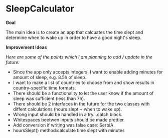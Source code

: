 # SleepCalculator

<strong>Goal</strong>

The main idea is to create an app that calcuates the time slept and determine when to wake up in order to have a good night's sleep.

<strong>Improvement Ideas</strong>

<em>Here are some of the points which I am planning to add / update in the future:</em>

<ul>
<li>Since the app only accepts integers, I want to enable adding minutes for amount of sleep, e.g. 8.5h of sleep.</li>
<li>I want to make a list of countries to choose from and show results in country-specific time formats.</li>
<li>There should be a functionality to let the user know if the amount of sleep was sufficient (less than 7h).</li>
<li>There should be 2 interfaces in the future for the two classes with diffent calculations (hours slept + when to wake up).</li>
<li>Wrong input should be handled in a try...catch block.</li>
<li>Whitespaces beetwen inputs should be made prettier.</li>
<li>Add conversion if writing was false case: SerbiA</li>
<li>hoursSlept() method:calculate time slept with minutes</li>
</ul>
